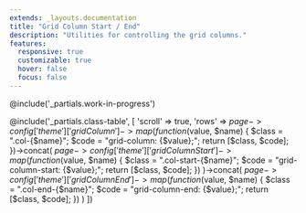 ```yaml
---
extends: _layouts.documentation
title: "Grid Column Start / End"
description: "Utilities for controlling the grid columns."
features:
  responsive: true
  customizable: true
  hover: false
  focus: false
---
```


@include('_partials.work-in-progress')

@include('_partials.class-table', [
  'scroll' => true,
  'rows' => $page->config['theme']['gridColumn']->map(function ($value, $name) {
    $class = ".col-{$name}";
    $code = "grid-column: {$value};";
    return [$class, $code];
  })->concat(
    $page->config['theme']['gridColumnStart']->map(function ($value, $name) {
      $class = ".col-start-{$name}";
      $code = "grid-column-start: {$value};";
      return [$class, $code];
    })
  )->concat(
    $page->config['theme']['gridColumnEnd']->map(function ($value, $name) {
      $class = ".col-end-{$name}";
      $code = "grid-column-end: {$value};";
      return [$class, $code];
    })
  )
])
